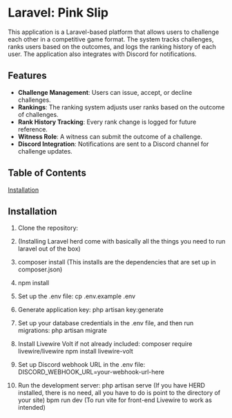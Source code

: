 # Laravel: Pink Slip

This application is a Laravel-based platform that allows users to challenge each other in a competitive game format. The system tracks challenges, ranks users based on the outcomes, and logs the ranking history of each user. The application also integrates with Discord for notifications.

## Features

- **Challenge Management**: Users can issue, accept, or decline challenges.
- **Rankings**: The ranking system adjusts user ranks based on the outcome of challenges.
- **Rank History Tracking**: Every rank change is logged for future reference.
- **Witness Role**: A witness can submit the outcome of a challenge.
- **Discord Integration**: Notifications are sent to a Discord channel for challenge updates.

## Table of Contents

[Installation](#installation)


## Installation

1. Clone the repository:

2. (Installing Laravel herd come with basically all the things you need to run laravel out of the box)

3. composer install (This installs are the dependencies that are set up in composer.json)

4. npm install
   
5. Set up the .env file: 
cp .env.example .env

6. Generate application key:
php artisan key:generate

7. Set up your database credentials in the .env file, and then run migrations:
php artisan migrate

8. Install Livewire Volt if not already included:
composer require livewire/livewire
npm install livewire-volt

9. Set up Discord webhook URL in the .env file:
DISCORD_WEBHOOK_URL=your-webhook-url-here

10. Run the development server:
php artisan serve (If you have HERD installed, there is no need, all you have to do is point to the directory of your site)
bpm run dev (To run vite for front-end Livewire to work as intended)




